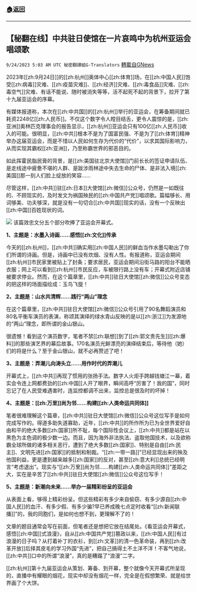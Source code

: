 ###  [:house:返回](README.md)
---


## 【秘翻在线】中共驻日使馆在一片哀鸣中为杭州亚运会唱颂歌
`9/24/2023 5:03 AM UTC 秘密翻譯組G-Translators` [轉載自GNews](https://gnews.org/articles/1732946)

2023年[[zh:9月24日]]的[[zh:杭州]]奥体中心[[zh:体育]]场，在[[zh:中国人民]]饱受[[zh:病毒]]灾难、[[zh:疫苗灾难]]、[[zh:经济]]灾难、[[zh:毒食品]]灾难、[[zh:毒空气]]灾难、有话不能说、随时被消失等等，活不起死不起的背景下，拉开了第十九届亚运会的序幕。

有媒体报道称，本次在[[zh:中共国]]的[[zh:杭州]]举行的亚运会，在筹备期间就已耗资2248亿[[zh:人民币]]。不仅这个数字令人瞠目结舌，更令人震惊的是，[[zh:亚洲]]奥林匹克理事会的报告显示，[[zh:杭州]]亚运会只有100亿[[zh:人民币]]收入的可能。很明显，[[zh:中共]]根本不是为了国富民强、不是为了[[zh:体育]]精神举办这届亚运会，而是不惜以人民如何生存为代价的“代价”，以求其国际影响力，从而实现其霸权[[zh:亚洲]]，乃至称霸世界的邪恶目的。

如此挥霍民脂民膏的背景，是[[zh:美国驻北京大使馆]]门前长长的签证申请队伍、是走线途中疲惫不堪的人群、是跋涉雨林途中失去生命的尸体、是非法入境[[zh:美国]]那一刻人们脸上绽放的笑容……

尽管这样，[[zh:中共]]驻[[zh:日本]]大使馆[[zh:微信]]公众号，仍然是一如既往的、不顾现实的，及时发文为祸国殃民的[[zh:中国共产党]]唱颂歌。篇幅够长、用词够美、功夫够深，就是没有一句切合[[zh:中共国]]现实的话，没有一个反映出[[zh:中国]]百姓现状的词。

![](https://i.imgur.com/byYNygm.jpg)
该篇效忠文分五个部分吹捧了亚运会开幕式。

**1、主题是：水墨入诗画……感悟[[zh:文化]]传承**

今天的[[zh:杭州]]，[[zh:中共]]确实用[[zh:中国人民]]的鲜血当作水墨勾勒出了你们所谓的诗画。但是，诗画中已没有炊烟、没有人性。有报道称，亚运会期间[[zh:杭州]]市民家里被贴上了封条；要求居民，亚运会期间沿街马路的阳台不能晒衣服；网上可以看到[[zh:杭州]]市民反应，车被限行路上没有车；开幕式附近店铺被要求停业。然而，在这个篇章里，[[zh:中共]]驻日大使馆[[zh:微信]]公众号变态的把这样的场面描绘成：玉鸟飞旋！

**2、主题是：山水共清辉……践行“两山”理念**

在这个篇章里，[[zh:中共]]驻日大使馆[[zh:微信]]公众号引用了90名舞蹈演员和80名平衡车演员的表演，称颂其演绎的绿水青山反映的是以[[zh:浙江]]为发源地的“两山“理念，即所谓的金山银山。

很遗憾！看到这个演员数字，笔者不禁[[zh:联想]]到了[[zh:郭文贵先生]][[zh:爆料]]的那些演艺界的幕后故事。170名演员光鲜漂亮的演绎结束后，等待他（她）们的将是什么？至于金山银山，就不必再赘述了吧！

**3、主题是：弄潮儿向涛头立……用作时代的弄潮儿**

开幕式上，[[zh:中共]]再现了惯用的张扬手法。数字人火炬手跨越钱塘江一幕，着实会令连上网都费劲的[[zh:中国]]人开了眼界，瞬间高呼“厉害了！我的国”，同时忘记了在人民受难遇害时，连监控都调不出来，监控总是很及时的坏掉！

**4、主题是：[[zh:万里]]尚为邻……构建[[zh:人类命运共同体]]**

笔者很难理解这个篇章，[[zh:中共]]驻日大使馆[[zh:微信]]公众号这位写手是如何完成写作的。得道多助失道寡助，近年，[[zh:中共]]的所作所为已为全世界爱好自由和平的绝大多数[[zh:国家]]所不耻，每个国际性会议上，[[zh:中共]]都是站在以黑色为主色调的极少数一边。而且，因为海外非法执法、盗取他国技术，以及欲称霸全球所做的诸多相关恶行，遭到了绝大多数[[zh:国家]]、特别是自由[[zh:民主]]、文明先进[[zh:国家]]的抵制和制裁。“[[zh:一带一路]]”已经显现出来的殃及他国利益，更是遭到越来越多[[zh:国家]]的反对，甚至[[zh:意大利]]总统已经明言“考虑退出”。现实与“[[zh:万里]]尚为邻……构建[[zh:人类命运共同体]]”差距之大，实在是辛苦了[[zh:中共]]驻日大使馆[[zh:微信]]公众号这位写手！

**5、主题是：新潮向未来……举办一届精彩纷呈的亚运会**

从表面上看，够得上精彩纷呈。但这些精彩有多少来自偷窃、有多少源自[[zh:中国人民]]的血汗、有多少假、有多少骗?早已养成晚七点定时收看“[[zh:新闻联播]]”的，我的同胞们，是如何也想不到，更理解不了的！

文章的题目通常会写在前面，但笔者还是想把它放在结尾处。《看亚运会开幕式，感悟[[zh:中国]]式浪漫》，自从[[zh:中国共产党]]篡政以来，[[zh:中国人民]]有过浪漫的日子吗？从打着补丁的衣衫，到[[zh:文革]]的清一色革命装，再到[[zh:改革开放]]后择其皮毛的学习外国“先进”，把自己搞得土不土洋不洋！不客气地说，[[zh:中共]]口中的所谓“浪漫”，真的是糟蹋了“浪漫”二字。

[[zh:杭州]]第十九届亚运会从策划、筹备、到开幕，整个就像今天开幕式所呈现的，直播中有耀眼的烟花，现实中却没有烟花一样，完全是在假想繁荣、就是给世界画了个大饼。
